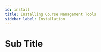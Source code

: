 ```yaml
---
id: install
title: Installing Course Management Tools
sidebar_label: Installation
---
```


# Sub Title